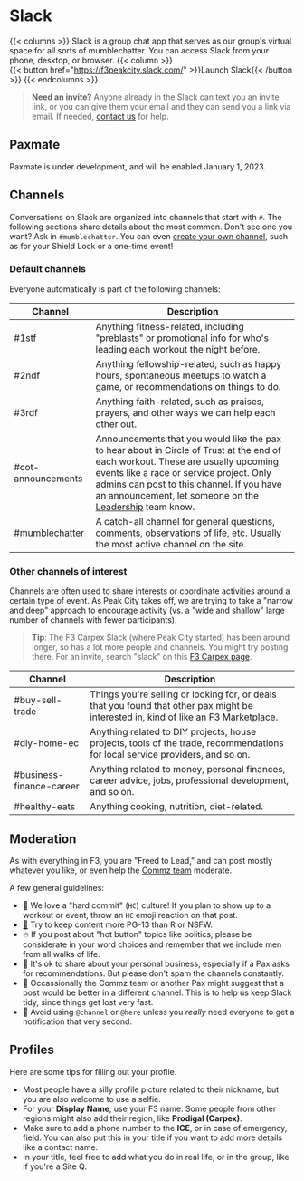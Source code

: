 # Slack

{{< columns >}}
Slack is a group chat app that serves as our group's virtual space for all sorts of mumblechatter. You can access Slack from your phone, desktop, or browser.
{{< column >}}
<br>
{{< button href="https://f3peakcity.slack.com/" >}}Launch Slack{{< /button >}}
{{< endcolumns >}}

> **Need an invite?** Anyone already in the Slack can text you an invite link, or you can give them your email and they can send you a link via email. If needed, [contact us](/contact) for help.

## Paxmate

Paxmate is under development, and will be enabled January 1, 2023.

## Channels

Conversations on Slack are organized into channels that start with `#`. The following sections share details about the most common. Don't see one you want? Ask in `#mumblechatter`. You can even [create your own channel](https://slack.com/help/articles/201402297-Create-a-channel), such as for your Shield Lock or a one-time event!

### Default channels

Everyone automatically is part of the following channels:

| Channel            | Description                                                                                                                                                                                                                                                                                          |
| ------------------ | ---------------------------------------------------------------------------------------------------------------------------------------------------------------------------------------------------------------------------------------------------------------------------------------------------- |
| #1stf              | Anything fitness-related, including "preblasts" or promotional info for who's leading each workout the night before.                                                                                                                                                                                 |
| #2ndf              | Anything fellowship-related, such as happy hours, spontaneous meetups to watch a game, or recommendations on things to do.                                                                                                                                                                           |
| #3rdf              | Anything faith-related, such as praises, prayers, and other ways we can help each other out.                                                                                                                                                                                                         |
| #cot-announcements | Announcements that you would like the pax to hear about in Circle of Trust at the end of each workout. These are usually upcoming events like a race or service project. Only admins can post to this channel. If you have an announcement, let someone on the [Leadership](/leadership/) team know. |
| #mumblechatter     | A catch-all channel for general questions, comments, observations of life, etc. Usually the most active channel on the site.                                                                                                                                                                         |

### Other channels of interest

Channels are often used to share interests or coordinate activities around a certain type of event. As Peak City takes off, we are trying to take a "narrow and deep" approach to encourage activity (vs. a "wide and shallow" large number of channels with fewer participants).

> **Tip**: The F3 Carpex Slack (where Peak City started) has been around longer, so has a lot more people and channels. You might try posting there. For an invite, search "slack" on this [F3 Carpex page](https://f3carpex.com/links/).

| Channel                  | Description                                                                                                                          |
| ------------------------ | ------------------------------------------------------------------------------------------------------------------------------------ |
| #buy-sell-trade          | Things you're selling or looking for, or deals that you found that other pax might be interested in, kind of like an F3 Marketplace. |
| #diy-home-ec             | Anything related to DIY projects, house projects, tools of the trade, recommendations for local service providers, and so on.        |
| #business-finance-career | Anything related to money, personal finances, career advice, jobs, professional development, and so on.                              |
| #healthy-eats            | Anything cooking, nutrition, diet-related.                                                                                           |

## Moderation

As with everything in F3, you are "Freed to Lead," and can post mostly whatever you like, or even help the [Commz team](/leadership/) moderate.

A few general guidelines:

- 💪 We love a "hard commit" (`HC`) culture! If you plan to show up to a workout or event, throw an `HC` emoji reaction on that post.
- <a href="/decal-says/" target="_blank">🙈</a> Try to keep content more PG-13 than R or NSFW.
- 🔥 If you post about "hot button" topics like politics, please be considerate in your word choices and remember that we include men from all walks of life.
- 🤑 It's ok to share about your personal business, especially if a Pax asks for recommendations. But please don't spam the channels constantly.
- 🧹 Occassionally the Commz team or another Pax might suggest that a post would be better in a different channel. This is to help us keep Slack tidy, since things get lost very fast.
- 🚨 Avoid using `@channel` or `@here` unless you _really_ need everyone to get a notification that very second.

## Profiles

Here are some tips for filling out your profile.

- Most people have a silly profile picture related to their nickname, but you are also welcome to use a selfie.
- For your **Display Name**, use your F3 name. Some people from other regions might also add their region, like **Prodigal (Carpex)**.
- Make sure to add a phone number to the **ICE**, or in case of emergency, field. You can also put this in your title if you want to add more details like a contact name.
- In your title, feel free to add what you do in real life, or in the group, like if you're a Site Q.

